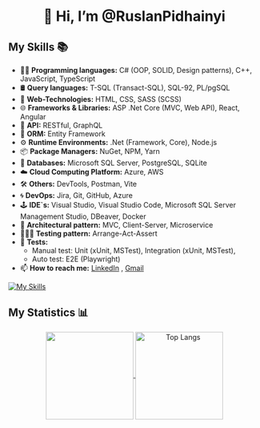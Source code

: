 <h1 align="center">👋 Hi, I’m @RuslanPidhainyi</h1>

## My Skills 📚 

- 👨‍💻 **Programming languages:** C# (OOP, SOLID, Design patterns), C++, JavaScript, TypeScript
- 🛢️ **Query languages:** T-SQL (Transact-SQL), SQL-92, PL/pgSQL
- 🎨 **Web-Technologies:** HTML, CSS, SASS (SCSS)     
- 🌐 **Frameworks & Libraries:** ASP .Net Core (MVC, Web API), React, Angular
- 🤵 **API:** RESTful, GraphQL
- 🤖 **ORM:** Entity Framework
- ⚙  **Runtime Environments:** .Net (Framework, Core),  Node.js
- 📦 **Package Managers:** NuGet, NPM, Yarn
- 💾 **Databases:** Microsoft SQL Server, PostgreSQL, SQLite
- ☁️ **Cloud Computing Platform:** Azure, AWS
- 🛠️ **Others:**  DevTools, Postman, Vite
- 🌀 **DevOps:** Jira, Git, GitHub, Azure
- 🕹️ **IDE`s:** Visual Studio, Visual Studio Code, Microsoft SQL Server Management Studio, DBeaver, Docker
- 👷 **Architectural pattern:** MVC, Client-Server, Microservice
- 👷🏻‍♀️ **Testing pattern:** Arrange-Act-Assert
- 🧪 **Tests:**
   - Manual test: Unit (xUnit, MSTest), Integration (xUnit, MSTest),
   - Auto test: E2E (Playwright)
- 📫 **How to reach me:** <a href="https://www.linkedin.com/in/ruslan-pidhainyi-10539126b/" target="_blank">LinkedIn</a>
, <a href="mailto:ruslanpidhainyi02@gmail.com" target="_blank">Gmail</a>


[![My Skills](https://skillicons.dev/icons?i=js,ts,cs,dotnet,angular,html,css,sass,sqlite,mongodb,git,github,postman,vite,npm,yarn,visualstudio,vscode,figma,ps)](https://skillicons.dev)


## My Statistics 📊

<p align="center">
  <a href="https://github.com/anuraghazra/github-readme-stats">
    <img height=175 align="center" src="https://github-readme-stats.vercel.app/api?username=RuslanPidhainyi&theme=neon&show_icons=true">
  </a>
  <a href="https://github.com/anuraghazra/github-readme-stats">
    <img height=175 align="center" src="https://github-readme-stats.vercel.app/api/top-langs/?username=RuslanPidhainyi&layout=compact&theme=neon" alt="Top Langs">
  </a>
</p>



  <!---
RuslanPidhainyi/RuslanPidhainyi is a ✨ special ✨ repository because its `README.md` (this file) appears on your GitHub profile.
You can click the Preview link to take a look at your changes.
--->
